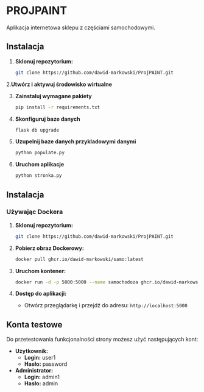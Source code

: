 # PROJPAINT

Aplikacja internetowa sklepu z częściami samochodowymi.


## Instalacja

1. **Sklonuj repozytorium:**
   ```bash
   git clone https://github.com/dawid-markowski/ProjPAINT.git
   
2.**Utwórz i aktywuj środowisko wirtualne**
   
3. **Zainstaluj wymagane pakiety**
    ```bash
    pip install -r requirements.txt
    
4. **Skonfiguruj baze danych**
    ```bash
    flask db upgrade
    
5. **Uzupelnij baze danych przykladowymi danymi**
    ```bash
    python populate.py

6. **Uruchom aplikacje**
    ```bash
    python stronka.py

## Instalacja 

###  Używając Dockera 

1.  **Sklonuj repozytorium:**

    ```bash
    git clone https://github.com/dawid-markowski/ProjPAINT.git

2.  **Pobierz obraz Dockerowy:**

    ```bash
    docker pull ghcr.io/dawid-markowski/samo:latest

3.  **Uruchom kontener:**

    ```bash
    docker run -d -p 5000:5000 --name samochodoza ghcr.io/dawid-markowski/projpaint/samo:latest

4. **Dostęp do aplikacji:**
    * Otwórz przeglądarkę i przejdź do adresu: `http://localhost:5000`
    
## Konta testowe

Do przetestowania funkcjonalności strony możesz użyć następujących kont:

*   **Użytkownik:**
    *   **Login:** user1
    *   **Hasło:** password
*   **Administrator:**
    *   **Login:** admin1
    *   **Hasło:** admin
